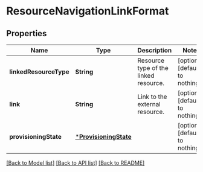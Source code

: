# ResourceNavigationLinkFormat


## Properties
Name | Type | Description | Notes
------------ | ------------- | ------------- | -------------
**linkedResourceType** | **String** | Resource type of the linked resource. | [optional] [default to nothing]
**link** | **String** | Link to the external resource. | [optional] [default to nothing]
**provisioningState** | [***ProvisioningState**](ProvisioningState.md) |  | [optional] [default to nothing]


[[Back to Model list]](../README.md#models) [[Back to API list]](../README.md#api-endpoints) [[Back to README]](../README.md)


